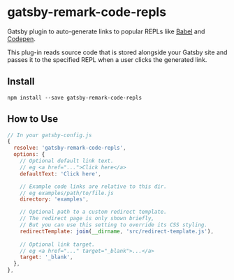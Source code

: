 # gatsby-remark-code-repls

Gatsby plugin to auto-generate links to popular REPLs like [Babel](https://babeljs.io/repl/) and [Codepen](https://codepen.io/).

This plug-in reads source code that is stored alongside your Gatsby site and passes it to the specified REPL when a user clicks the generated link.

## Install

`npm install --save gatsby-remark-code-repls`

## How to Use

```javascript
// In your gatsby-config.js
{
  resolve: 'gatsby-remark-code-repls',
  options: {
    // Optional default link text.
    // eg <a href="...">Click here</a>
    defaultText: 'Click here',

    // Example code links are relative to this dir.
    // eg examples/path/to/file.js
    directory: 'examples',

    // Optional path to a custom redirect template.
    // The redirect page is only shown briefly,
    // But you can use this setting to override its CSS styling.
    redirectTemplate: join(__dirname, 'src/redirect-template.js'),
    
    // Optional link target.
    // eg <a href="..." target="_blank">...</a>
    target: '_blank',
  },
},
```